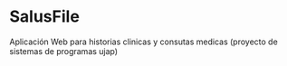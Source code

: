 # SalusFile
Aplicación Web para historias clinicas y consutas medicas (proyecto de sistemas de programas ujap)
